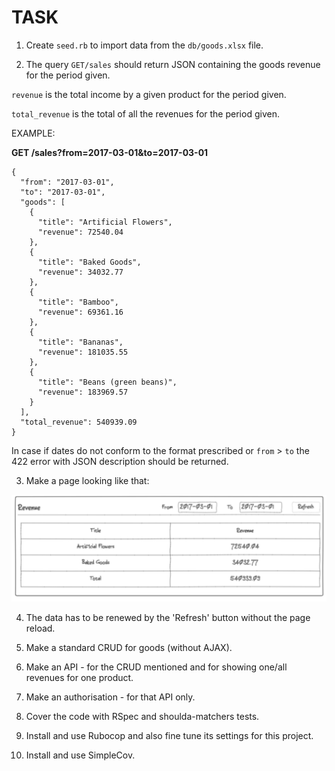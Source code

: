 # TASK

1. Create `seed.rb` to import data from the `db/goods.xlsx` file.

2. The query `GET/sales` should return JSON containing the goods revenue for the period given.

`revenue` is the total income by a given product for the period given.

`total_revenue` is the total of all the revenues for the period given.

EXAMPLE:

**GET /sales?from=2017-03-01&to=2017-03-01**

```
{
  "from": "2017-03-01",
  "to": "2017-03-01",
  "goods": [
    {
      "title": "Artificial Flowers",
      "revenue": 72540.04
    },
    {
      "title": "Baked Goods",
      "revenue": 34032.77
    },
    {
      "title": "Bamboo",
      "revenue": 69361.16
    },
    {
      "title": "Bananas",
      "revenue": 181035.55
    },
    {
      "title": "Beans (green beans)",
      "revenue": 183969.57
    }
  ],
  "total_revenue": 540939.09
}
```

In case if dates do not conform to the format prescribed or `from` > `to` the 422 error with JSON description should be returned.

3. Make a page looking like that:

![Table](https://github.com/programrails/motorsport/blob/master/app/assets/images/table.png)

4. The data has to be renewed by the 'Refresh' button without the page reload.

5. Make a standard CRUD for goods (without AJAX).

6. Make an API - for the CRUD mentioned and for showing one/all revenues for one product.

7. Make an authorisation - for that API only.

8. Cover the code with RSpec and shoulda-matchers tests.

9. Install and use Rubocop and also fine tune its settings for this project.

10. Install and use SimpleCov.
